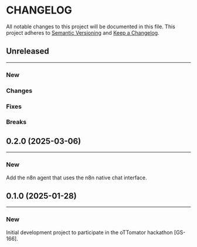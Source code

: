 # CHANGELOG

All notable changes to this project will be documented in this file.
This project adheres to [Semantic Versioning](http://semver.org/) and [Keep a Changelog](http://keepachangelog.com/).


## Unreleased
---

### New

### Changes

### Fixes

### Breaks


## 0.2.0 (2025-03-06)
---

### New
Add the n8n agent that uses the n8n native chat interface.


## 0.1.0 (2025-01-28)
---

### New
Initial development project to participate in the oTTomator hackathon [GS-166].
